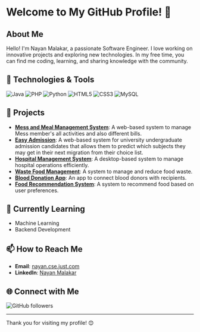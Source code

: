 # Welcome to My GitHub Profile! 🌟

## About Me

Hello! I'm Nayan Malakar, a passionate Software Engineer. I love working on innovative projects and exploring new technologies. In my free time, you can find me coding, learning, and sharing knowledge with the community.

## 🔧 Technologies & Tools

![Java](https://img.shields.io/badge/Java-ED8B00?style=for-the-badge&logo=java&logoColor=white)
![PHP](https://img.shields.io/badge/PHP-777BB4?style=for-the-badge&logo=php&logoColor=white)
![Python](https://img.shields.io/badge/Python-3776AB?style=for-the-badge&logo=python&logoColor=white)
![HTML5](https://img.shields.io/badge/HTML5-E34F26?style=for-the-badge&logo=html5&logoColor=white)
![CSS3](https://img.shields.io/badge/CSS3-1572B6?style=for-the-badge&logo=css3&logoColor=white)
![MySQL](https://img.shields.io/badge/MySQL-4479A1?style=for-the-badge&logo=mysql&logoColor=white)

## 🚀 Projects

- **[Mess and Meal Management System](https://github.com/nayan-cse/Mess-and-Meal-Management-System)**: A web-based system to manage Mess member's all activities and also different bills.
- **[Easy Admission](https://github.com/nayan-cse/Easy-Admission)**: A web-based system for university undergraduate admission candidates that allows them to predict which subjects they may get in their next migration from their choice list.
- **[Hospital Management System](https://github.com/nayan-cse/Hospital-Management-System)**: A desktop-based system to manage hospital operations efficiently.
- **[Waste Food Management](https://github.com/nayan-cse/Waste-Food-Management)**: A system to manage and reduce food waste.
- **[Blood Donation App](https://github.com/nayan-cse/Blood-Donation-App)**: An app to connect blood donors with recipients.
- **[Food Recommendation System](https://github.com/nayan-cse/Food-Recommendation-System)**: A system to recommend food based on user preferences.

## 🌱 Currently Learning

- Machine Learning
- Backend Development

## 📫 How to Reach Me

- **Email**: [nayan.cse.just.com](mailto:nayan.cse.just.com)
- **LinkedIn**: [Nayan Malakar](www.linkedin.com/in/nayan-cse)

## 🌐 Connect with Me

![GitHub followers](https://img.shields.io/github/followers/nayan-cse?label=Follow&style=social)

---

Thank you for visiting my profile! 😊
